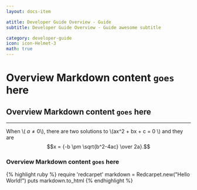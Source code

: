 ```yaml
---
layout: docs-item

atitle: Developer Guide Overview - Guide 
subtitle: Developer Guide Overview - Guide awesome subtitle

category: developer-guide
icon: icon-Helmet-3
math: true
---
```


# Overview Markdown content `goes` here
## Overview Markdown content `goes` here

---

When \\( $a \ne 0$\\), there are two solutions to \\(ax^2 + bx + c = 0 \\) and they are $$x = {-b \pm \sqrt{b^2-4ac} \over 2a}.$$

### Overview Markdown content `goes` here

{% highlight ruby %}
require 'redcarpet'
markdown = Redcarpet.new("Hello World!")
puts markdown.to_html
{% endhighlight %}